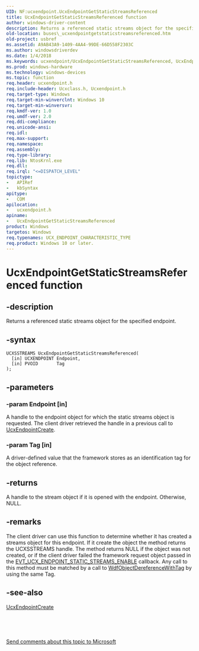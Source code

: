 ```yaml
---
UID: NF:ucxendpoint.UcxEndpointGetStaticStreamsReferenced
title: UcxEndpointGetStaticStreamsReferenced function
author: windows-driver-content
description: Returns a referenced static streams object for the specified endpoint.
old-location: buses\_ucxendpointgetstaticstreamsreferenced.htm
old-project: usbref
ms.assetid: A9AB43A9-1409-4AA4-99DE-66D558F2303C
ms.author: windowsdriverdev
ms.date: 1/4/2018
ms.keywords: ucxendpoint/UcxEndpointGetStaticStreamsReferenced, UcxEndpointGetStaticStreamsReferenced, buses._ucxendpointgetstaticstreamsreferenced, UcxEndpointGetStaticStreamsReferenced method [Buses]
ms.prod: windows-hardware
ms.technology: windows-devices
ms.topic: function
req.header: ucxendpoint.h
req.include-header: Ucxclass.h, Ucxendpoint.h
req.target-type: Windows
req.target-min-winverclnt: Windows 10
req.target-min-winversvr: 
req.kmdf-ver: 1.0
req.umdf-ver: 2.0
req.ddi-compliance: 
req.unicode-ansi: 
req.idl: 
req.max-support: 
req.namespace: 
req.assembly: 
req.type-library: 
req.lib: NtosKrnl.exe
req.dll: 
req.irql: "<=DISPATCH_LEVEL"
topictype:
-	APIRef
-	kbSyntax
apitype:
-	COM
apilocation:
-	ucxendpoint.h
apiname:
-	UcxEndpointGetStaticStreamsReferenced
product: Windows
targetos: Windows
req.typenames: UCX_ENDPOINT_CHARACTERISTIC_TYPE
req.product: Windows 10 or later.
---
```


# UcxEndpointGetStaticStreamsReferenced function


## -description


Returns a referenced static streams object for the specified endpoint.


## -syntax


````
UCXSSTREAMS UcxEndpointGetStaticStreamsReferenced(
  [in] UCXENDPOINT Endpoint,
  [in] PVOID       Tag
);
````


## -parameters




### -param Endpoint [in]

A handle to the endpoint object for which the static streams object is requested. The client driver retrieved the handle in a previous call to <a href="..\ucxendpoint\nf-ucxendpoint-ucxendpointcreate.md">UcxEndpointCreate</a>.


### -param Tag [in]

A driver-defined value that the framework stores as an identification tag for the object reference.




## -returns


A handle to the stream object if it is opened with the endpoint. Otherwise, NULL.



## -remarks


The client driver can use this function to determine whether it has created a streams object for this endpoint. If it create the object the method returns the  UCXSSTREAMS handle. The method returns NULL if the object was not created, or if the client driver failed the framework request object passed in the <a href="..\ucxendpoint\nc-ucxendpoint-evt_ucx_endpoint_static_streams_enable.md">EVT_UCX_ENDPOINT_STATIC_STREAMS_ENABLE</a> callback. Any call to this method must be matched by a call to <a href="https://msdn.microsoft.com/library/windows/hardware/ff548746">WdfObjectDereferenceWithTag</a> by using the same Tag.



## -see-also

<a href="..\ucxendpoint\nf-ucxendpoint-ucxendpointcreate.md">UcxEndpointCreate</a>

 

 

<a href="mailto:wsddocfb@microsoft.com?subject=Documentation%20feedback [usbref\buses]:%20UcxEndpointGetStaticStreamsReferenced method%20 RELEASE:%20(1/4/2018)&amp;body=%0A%0APRIVACY STATEMENT%0A%0AWe use your feedback to improve the documentation. We don't use your email address for any other purpose, and we'll remove your email address from our system after the issue that you're reporting is fixed. While we're working to fix this issue, we might send you an email message to ask for more info. Later, we might also send you an email message to let you know that we've addressed your feedback.%0A%0AFor more info about Microsoft's privacy policy, see http://privacy.microsoft.com/en-us/default.aspx." title="Send comments about this topic to Microsoft">Send comments about this topic to Microsoft</a>

